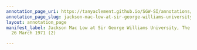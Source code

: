 ```yaml
---
annotation_page_uri: https://tanyaclement.github.io/SGW-SI/annotations/jackson-mac-low-at-sir-george-williams-university-the-poetry-series-26-march-1971-2--canvas-1-unknown.json
annotation_page_slug: jackson-mac-low-at-sir-george-williams-university-the-poetry-series-26-march-1971-2--canvas-1-unknown
layout: annotation_page
manifest_label: Jackson Mac Low at Sir George Williams University, The Poetry Series,
  26 March 1971 (2)

---
```

